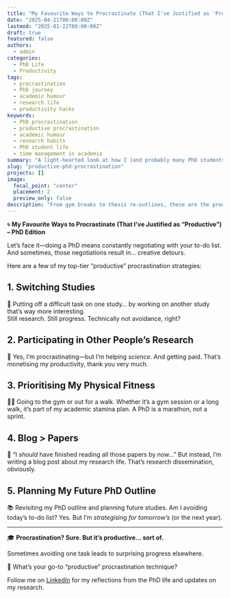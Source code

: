 ```yaml
---
title: "My Favourite Ways to Procrastinate (That I’ve Justified as 'Productive') – PhD Edition"
date: "2025-04-21T00:00:00Z"
lastmod: "2025-01-22T00:00:00Z"
draft: true
featured: false
authors:
  - admin
categories:
  - PhD Life
  - Productivity
tags:
  - procrastination
  - PhD journey
  - academic humour
  - research life
  - productivity hacks
keywords:
  - PhD procrastination
  - productive procrastination
  - academic humour
  - research habits
  - PhD student life
  - time management in academia
summary: "A light-hearted look at how I (and probably many PhD students) procrastinate in surprisingly productive ways - from reorganising references to joining paid studies."
slug: "productive-phd-procrastination"
projects: []
image:
  focal_point: "center"
  placement: 2
  preview_only: false
description: "From gym breaks to thesis re-outlines, these are the productivity-justified procrastination habits I’ve mastered during my PhD."
---
```


🌀 **My Favourite Ways to Procrastinate (That I’ve Justified as “Productive”) – PhD Edition**

Let’s face it—doing a PhD means constantly negotiating with your to-do list. And sometimes, those negotiations result in... creative detours. 

Here are a few of my top-tier “productive” procrastination strategies:

## 1. Switching Studies  
🧠 Putting off a difficult task on one study… by working on another study that’s way more interesting.  
Still research. Still progress. Technically not avoidance, right?

## 2. Participating in Other People’s Research  
💸 Yes, I’m procrastinating—but I’m helping *science*. And getting paid. 
That’s monetising my productivity, thank you very much.

## 3. Prioritising My Physical Fitness  
🏃‍♀️ Going to the gym or out for a walk.
Whether it’s a gym session or a long walk, it’s part of my academic stamina plan. A PhD is a marathon, not a sprint.

## 4. Blog > Papers  
📖 “I *should* have finished reading all those papers by now...” 
But instead, I’m writing a blog post about my research life. That’s research dissemination, obviously. 

## 5. Planning My Future PhD Outline 
📚 Revisiting my PhD outline and planning future studies. 
Am I avoiding today’s to-do list? Yes. But I’m *strategising for tomorrow’s* (or the next year).

---

🎓 **Procrastination? Sure. But it’s productive... sort of.**  

Sometimes avoiding one task leads to surprising progress elsewhere.  

💭 What’s your go-to “productive” procrastination technique?

Follow me on [LinkedIn](https://www.linkedin.com/in/stephanie-towch-4b2549206/) for my reflections from the PhD life and updates on my research.

